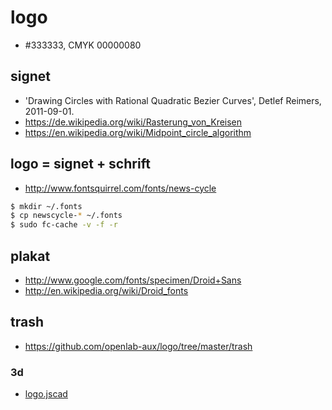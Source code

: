 # logo

* #333333, CMYK 00000080

## signet

 * 'Drawing Circles with Rational Quadratic Bezier Curves', Detlef Reimers, 2011-09-01.
 * https://de.wikipedia.org/wiki/Rasterung_von_Kreisen
 * https://en.wikipedia.org/wiki/Midpoint_circle_algorithm

## logo = signet + schrift

 * http://www.fontsquirrel.com/fonts/news-cycle

```bash
$ mkdir ~/.fonts
$ cp newscycle-* ~/.fonts
$ sudo fc-cache -v -f -r
```

## plakat

 * http://www.google.com/fonts/specimen/Droid+Sans
 * http://en.wikipedia.org/wiki/Droid_fonts

## trash

* https://github.com/openlab-aux/logo/tree/master/trash

### 3d

* [logo.jscad](http://openjscad/#https://raw.github.com/openlab-aux/logo/master/trash/logo.jscad)
